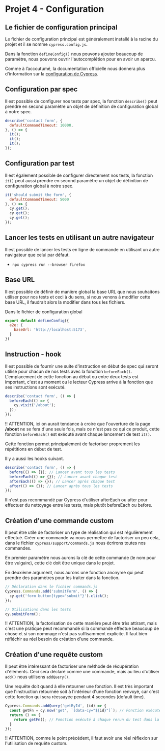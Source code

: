 # Projet 4 - Configuration

## Le fichier de configuration principal

Le fichier de configuration principal est généralement installé à la racine du projet et il se nomme `cypress.config.js`.

Dans la fonction `defineConfig()` nous pouvons ajouter beaucoup de paramètre, nous pouvons ouvrir l'autocomplétion pour en avoir un apercu.

Comme à l’accoutumé, la documentation officielle nous donnera plus d'information sur la [configuration de Cypress](https://docs.cypress.io/guides/references/configuration).

## Configuration par spec

Il est possible de configurer nos tests par spec, la fonction `describe()` peut prendre en second paramètre un objet de définition de configuration global à notre spec.

```js
describe('contact form', {
  defaultCommandTimeout: 10000,
}, () => {
  it();
  it();
  it();
});
```

## Configuration par test

Il est également possible de configurer directement nos tests, la fonction `it()` peut aussi prendre en second paramètre un objet de définition de configuration global à notre spec.

```js
it('should submit the form', {
  defaultCommandTimeout: 5000
}, () => {
  cy.get();
  cy.get();
  cy.get();
});
```

## Lancer les tests en utilisant un autre navigateur

Il est possible de lancer les tests en ligne de commande en utilisant un autre navigateur que celui par défaut.

- `npx cypress run --browser firefox`

## Base URL

Il est possible de définir de manière global la base URL que nous souhaitons utiliser pour nos tests et ceci à du sens, si nous venons à modifier cette base URL, il faudrait alors la modifier dans tous les fichiers.

Dans le fichier de configuration global

```js
export default defineConfig({
  e2e: {
    baseUrl: 'http://localhost:5173',
  }
})
```

## Instruction - hook

Il est possible de fournir une suite d'instruction en début de spec qui seront utilisé pour chacun de nos tests avec la fonction `beforeEach()`. L'emplacement de cette fonction au début ou entre deux tests est important, c'est au moment ou le lecteur Cypress arrive à la fonction que ses instructions sont exécuté.

```js
describe('contact form', () => {
  beforeEach(() => {
    cy.visit('/about');
  });
});
```

!! ATTENTION, ici on aurait tendance à croire que l'ouverture de la page **/about** ne se fera d'une seule fois, mais ce n'est pas ce qui ce produit, cette fonction `beforeEach()` est exécuté avant chaque lancement de test `it()`.

Cette fonction permet principalement de factoriser proprement les répétitions en début de test.

Il y a aussi les hooks suivant.

```js
describe('contact form', () => {
  before(() => {}); // Lancer avant tous les tests
  beforeEach(() => {}); // Lancer avant chaque test
  afterEach(() => {}); // Lancer après chaque test
  after(() => {}); // Lancer après tous les tests
});
```

Il n'est pas recommandé par Cypress d'utiliser afterEach ou after pour effectuer du nettoyage entre les tests, mais plutôt beforeEach ou before.

## Création d'une commande custom

Il peut être utile de factoriser un type de réalisation qui est régulièrement effectué. Créer une commande va nous permettre de factoriser un peu cela, dans le fichier `cypress/support/commands.js` nous écrirons toutes nos commandes.

En premier paramètre nous aurons la clé de cette commande (le nom pour être vulgaire), cette clé doit être unique dans le projet.

En deuxième argument, nous aurons une fonction anonyme qui peut prendre des paramètres pour les traiter dans la fonction.

```js
// Déclaration dans le fichier commands.js
Cypress.Commands.add('submitForm', () => {
  cy.get('form button[type="submit"}').click();
});

// Utilisations dans les tests
cy.submitForm();
```

!! ATTENTION, la factorisation de cette manière peut être très attirant, mais c'est une pratique peut recommandé si la commande effectue beaucoup de chose et si son nommage n'est pas suffisamment explicite. Il faut bien réfléchir au réel besoin de création d'une commande.

## Création d'une requête custom

Il peut être intéressant de factoriser une méthode de récupération d'éléments. Ceci sera déclaré comme une commande, mais au lieu d'utiliser `add()` nous utilisons `addQuery()`.

Une requête doit quand à elle retourner une fonction. Il est très important que l'instruction retournée soit à l’intérieur d'une fonction renvoyé, car c'est cette fonction qui sera réessayée pendant 4 secondes (default time).

```js
Cypress.Commands.addQuery('getById', (id) => {
  const getFn = cy.now('get', `[data-cy="${id}"]`); // Fonction exécuté immédiatement à l'appel de getById()
  return () => {
    return getFn(); // Fonction exécuté à chaque rerun du test dans la file d'attente de "4 secondes"
  }
});
```

!! ATTENTION, comme le point précédent, il faut avoir une réel réflexion sur l'utilisation de requête custom.
